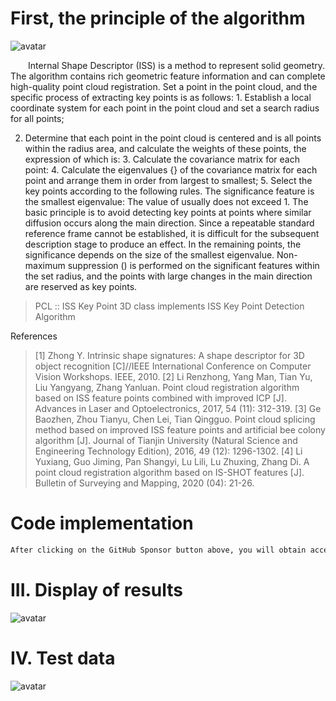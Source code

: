 #  First, the principle of the algorithm 

 ![avatar]( 20210307124845583.png) 

   Internal Shape Descriptor (ISS) is a method to represent solid geometry. The algorithm contains rich geometric feature information and can complete high-quality point cloud registration. Set a point in the point cloud, and the specific process of extracting key points is as follows: 1. Establish a local coordinate system for each point in the point cloud and set a search radius for all points;  

 2. Determine that each point in the point cloud is centered and is all points within the radius area, and calculate the weights of these points, the expression of which is: 3. Calculate the covariance matrix for each point: 4. Calculate the eigenvalues {} of the covariance matrix for each point and arrange them in order from largest to smallest; 5. Select the key points according to the following rules. The significance feature is the smallest eigenvalue: The value of usually does not exceed 1. The basic principle is to avoid detecting key points at points where similar diffusion occurs along the main direction. Since a repeatable standard reference frame cannot be established, it is difficult for the subsequent description stage to produce an effect. In the remaining points, the significance depends on the size of the smallest eigenvalue. Non-maximum suppression () is performed on the significant features within the set radius, and the points with large changes in the main direction are reserved as key points. 

>  PCL :: ISS Key Point 3D class implements ISS Key Point Detection Algorithm 

 References 

>  [1] Zhong Y. Intrinsic shape signatures: A shape descriptor for 3D object recognition [C]//IEEE International Conference on Computer Vision Workshops. IEEE, 2010. [2] Li Renzhong, Yang Man, Tian Yu, Liu Yangyang, Zhang Yanluan. Point cloud registration algorithm based on ISS feature points combined with improved ICP [J]. Advances in Laser and Optoelectronics, 2017, 54 (11): 312-319. [3] Ge Baozhen, Zhou Tianyu, Chen Lei, Tian Qingguo. Point cloud splicing method based on improved ISS feature points and artificial bee colony algorithm [J]. Journal of Tianjin University (Natural Science and Engineering Technology Edition), 2016, 49 (12): 1296-1302. [4] Li Yuxiang, Guo Jiming, Pan Shangyi, Lu Lili, Lu Zhuxing, Zhang Di. A point cloud registration algorithm based on IS-SHOT features [J]. Bulletin of Surveying and Mapping, 2020 (04): 21-26. 

#  Code implementation 

  ```python  
After clicking on the GitHub Sponsor button above, you will obtain access permissions to my private code repository ( https://github.com/slowlon/my_code_bar ) to view this blog code. By searching the code number of this blog, you can find the code you need, code number is: 2024020309574157312
  ```  
#  III. Display of results 

 ![avatar]( 20210210113437893.png) 

#  IV. Test data 

 ![avatar]( 20210211141003388.png) 

